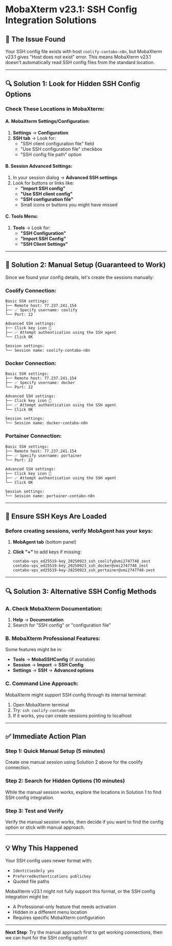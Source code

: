 # MobaXterm v23.1: SSH Config Integration Solutions

## 🎯 **The Issue Found**

Your SSH config file exists with host `coolify-contabo-n8n`, but MobaXterm v23.1 gives "Host does not exist" error. This means MobaXterm v23.1 doesn't automatically read SSH config files from the standard location.

---

## 🔍 **Solution 1: Look for Hidden SSH Config Options**

### **Check These Locations in MobaXterm:**

#### **A. MobaXterm Settings/Configuration:**

1. **Settings** → **Configuration**
2. **SSH tab** → Look for:
   - "SSH client configuration file" field
   - "Use SSH configuration file" checkbox
   - "SSH config file path" option

#### **B. Session Advanced Settings:**

1. In your session dialog → **Advanced SSH settings**
2. Look for buttons or links like:
   - **"Import SSH config"**
   - **"Use SSH client config"**
   - **"SSH configuration file"**
   - Small icons or buttons you might have missed

#### **C. Tools Menu:**

1. **Tools** → Look for:
   - **"SSH Configuration"**
   - **"Import SSH Config"**
   - **"SSH Client Settings"**

---

## 🚀 **Solution 2: Manual Setup (Guaranteed to Work)**

Since we found your config details, let's create the sessions manually:

### **Coolify Connection:**

```text
Basic SSH settings:
├── Remote host: 77.237.241.154
├── ✅ Specify username: coolify  
└── Port: 22

Advanced SSH settings:
├── Click key icon 🔑
├── ✅ Attempt authentication using the SSH agent
└── Click OK

Session settings:
└── Session name: coolify-contabo-n8n
```

### **Docker Connection:**

```text
Basic SSH settings:
├── Remote host: 77.237.241.154
├── ✅ Specify username: docker
└── Port: 22

Advanced SSH settings:
├── Click key icon 🔑  
├── ✅ Attempt authentication using the SSH agent
└── Click OK

Session settings:
└── Session name: docker-contabo-n8n
```

### **Portainer Connection:**

```text
Basic SSH settings:
├── Remote host: 77.237.241.154
├── ✅ Specify username: portainer
└── Port: 22

Advanced SSH settings:
├── Click key icon 🔑
├── ✅ Attempt authentication using the SSH agent  
└── Click OK

Session settings:
└── Session name: portainer-contabo-n8n
```

---

## 🔑 **Ensure SSH Keys Are Loaded**

### **Before creating sessions, verify MobAgent has your keys:**

1. **MobAgent tab** (bottom panel)
2. **Click "+"** to add keys if missing:

   ```text
   contabo-vps_ed25519-key_20250923_ssh_coolify@vmi2747748_zest
   contabo-vps_ed25519-key_20250923_ssh_docker@vmi2747748_zest  
   contabo-vps_ed25519-key-20250923_ssh_portainer@vmi2747748-zest
   ```

---

## 🔍 **Solution 3: Alternative SSH Config Methods**

### **A. Check MobaXterm Documentation:**

1. **Help** → **Documentation**
2. Search for "SSH config" or "configuration file"

### **B. MobaXterm Professional Features:**

Some features might be in:

- **Tools** → **MobaSSHConfig** (if available)
- **Session** → **Import** → **SSH Config**
- **Settings** → **SSH** → **Advanced options**

### **C. Command Line Approach:**

MobaXterm might support SSH config through its internal terminal:

1. Open MobaXterm terminal
2. Try: `ssh coolify-contabo-n8n`
3. If it works, you can create sessions pointing to localhost

---

## ✅ **Immediate Action Plan**

### **Step 1: Quick Manual Setup (5 minutes)**

Create one manual session using Solution 2 above for the coolify connection.

### **Step 2: Search for Hidden Options (10 minutes)**

While the manual session works, explore the locations in Solution 1 to find SSH config integration.

### **Step 3: Test and Verify**

Verify the manual session works, then decide if you want to find the config option or stick with manual approach.

---

## 💡 **Why This Happened**

Your SSH config uses newer format with:

- `IdentitiesOnly yes`
- `PreferredAuthentications publickey`  
- Quoted file paths

MobaXterm v23.1 might not fully support this format, or the SSH config integration might be:

- A Professional-only feature that needs activation
- Hidden in a different menu location
- Requires specific MobaXterm configuration

---

**Next Step**: Try the manual approach first to get working connections, then we can hunt for the SSH config option!
